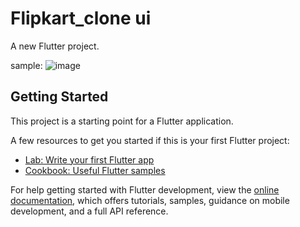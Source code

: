 # Flipkart_clone ui

A new Flutter project.

sample:
![image](https://github.com/coderbaba0/flipkart_clone/assets/128967105/8d325cd2-0639-4c8e-9c0a-afbdc7c9eff7)

## Getting Started

This project is a starting point for a Flutter application.

A few resources to get you started if this is your first Flutter project:

- [Lab: Write your first Flutter app](https://docs.flutter.dev/get-started/codelab)
- [Cookbook: Useful Flutter samples](https://docs.flutter.dev/cookbook)

For help getting started with Flutter development, view the
[online documentation](https://docs.flutter.dev/), which offers tutorials,
samples, guidance on mobile development, and a full API reference.
